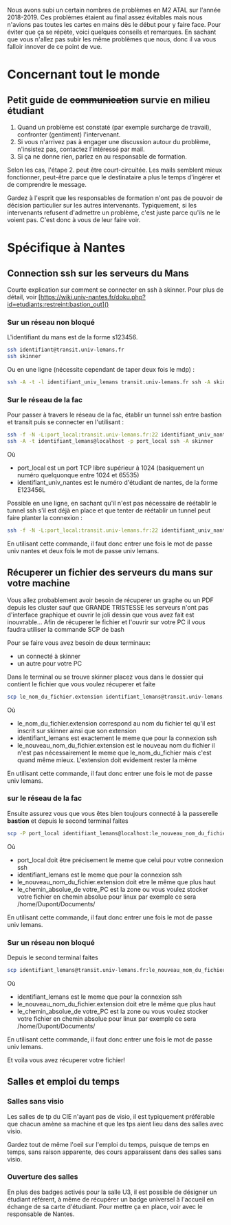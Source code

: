 Nous avons subi un certain nombres de problèmes en M2 ATAL sur l'année 2018-2019.
Ces problèmes étaient au final assez évitables mais nous n'avions pas toutes les cartes en mains dès le début pour y faire face.
Pour éviter que ça se répète, voici quelques conseils et remarques.
En sachant que vous n'allez pas subir les même problèmes que nous, donc il va vous falloir innover de ce point de vue.

# Concernant tout le monde

## Petit guide de ~~communication~~ survie en milieu étudiant

1. Quand un problème est constaté (par exemple surcharge de travail), confronter (gentiment) l'intervenant.
2. Si vous n'arrivez pas à engager une discussion autour du problème, n'insistez pas, contactez l'intéressé par mail.
3. Si ça ne donne rien, parlez en au responsable de formation.

Selon les cas, l'étape 2. peut être court-circuitée.
Les mails semblent mieux fonctionner, peut-être parce que le destinataire a plus le temps d'ingérer et de comprendre le message.

Gardez à l'esprit que les responsables de formation n'ont pas de pouvoir de décision particulier sur les autres intervenants.
Typiquement, si les intervenants refusent d'admettre un problème, c'est juste parce qu'ils ne le voient pas.
C'est donc à vous de leur faire voir.

# Spécifique à Nantes

## Connection ssh sur les serveurs du Mans
Courte explication sur comment se connecter en ssh à skinner.
Pour plus de détail, voir [https://wiki.univ-nantes.fr/doku.php?id=etudiants:restreint:bastion_out]()

### Sur un réseau non bloqué

L'identifiant du mans est de la forme s123456.
```sh
ssh identifiant@transit.univ-lemans.fr
ssh skinner
```

Ou en une ligne (nécessite cependant de taper deux fois le mdp) :
```sh
ssh -A -t -l identifiant_univ_lemans transit.univ-lemans.fr ssh -A skinner
```

### Sur le réseau de la fac

Pour passer à travers le réseau de la fac, établir un tunnel ssh entre bastion et transit puis se connecter en l'utilisant :
```sh
ssh -f -N -L:port_local:transit.univ-lemans.fr:22 identifiant_univ_nantes@bastion.etu.univ-nantes.fr
ssh -A -t identifiant_lemans@localhost -p port_local ssh -A skinner
```

Où
 - port_local est un port TCP libre supérieur à 1024 (basiquement un numéro quelquonque entre 1024 et 65535)
 - identifiant\_univ\_nantes est le numéro d'étudiant de nantes, de la forme E123456L

Possible en une ligne, en sachant qu'il n'est pas nécessaire de réétablir le tunnel ssh s'il est déjà en place et que tenter de réétablir un tunnel peut faire planter la connexion :
```sh
ssh -f -N -L:port_local:transit.univ-lemans.fr:22 identifiant_univ_nantes@bastion.etu.univ-nantes.fr && ssh -A -t identifiant_lemans@localhost -p port_local ssh -A skinner
```
En utilisant cette commande, il faut donc entrer une fois le mot de passe univ nantes et deux fois le mot de passe univ lemans.

## Récuperer un fichier des serveurs du mans sur votre machine

Vous allez probablement avoir besoin de récuperer un graphe ou un PDF depuis les cluster sauf que GRANDE TRISTESSE les serveurs n'ont pas d'interface graphique et ouvrir le joli dessin que vous avez fait est inouvrable...
Afin de récuperer le fichier et l'ouvrir sur votre PC il vous faudra utiliser la commande SCP de bash

Pour se faire vous avez besoin de deux terminaux:
 - un connecté à skinner
 - un autre pour votre PC



Dans le terminal ou se trouve skinner placez vous dans le dossier qui contient le fichier que vous voulez récuperer et faite
```sh
scp le_nom_du_fichier.extension identifiant_lemans@transit.univ-lemans.fr:le_nouveau_nom_du_fichier.extension
```
Où
 - le_nom_du_fichier.extension correspond au nom du fichier tel qu'il est inscrit sur skinner ainsi que son extension
 - identifiant_lemans est exactement le meme que pour la connexion ssh
 - le_nouveau_nom_du_fichier.extension est le nouveau nom du fichier il n'est pas nécessairement le meme que le_nom_du_fichier mais c'est quand même mieux. L'extension doit evidement rester la même
 
 En utilisant cette commande, il faut donc entrer une fois le mot de passe univ lemans.
### sur le réseau de la fac
Ensuite assurez vous que vous êtes bien toujours connecté à la passerelle __**bastion**__ et depuis le second terminal faites
```sh
scp -P port_local identifiant_lemans@localhost:le_nouveau_nom_du_fichier.extension le_chemin_absolue_de votre_PC
```
Où
 - port_local doit être précisement le meme que celui pour votre connexion ssh
 - identifiant_lemans est le meme que pour la connexion ssh
 - le_nouveau_nom_du_fichier.extension doit etre le même que plus haut
 - le_chemin_absolue_de votre_PC est la zone ou vous voulez stocker votre fichier en chemin absolue pour linux par exemple ce sera /home/Dupont/Documents/
 
 En utilisant cette commande, il faut donc entrer une fois le mot de passe univ lemans.

### Sur un réseau non bloqué
Depuis le second terminal faites

```sh
scp identifiant_lemans@transit.univ-lemans.fr:le_nouveau_nom_du_fichier.extension le_chemin_absolue_de votre_PC
```

Où
 - identifiant_lemans est le meme que pour la connexion ssh
 - le_nouveau_nom_du_fichier.extension doit etre le même que plus haut
 - le_chemin_absolue_de votre_PC est la zone ou vous voulez stocker votre fichier en chemin absolue pour linux par exemple ce sera /home/Dupont/Documents/
 
 En utilisant cette commande, il faut donc entrer une fois le mot de passe univ lemans.

Et voila vous avez récuperer votre fichier!


## Salles et emploi du temps
### Salles sans visio
Les salles de tp du CIE n'ayant pas de visio, il est typiquement préférable que chacun amène sa machine et que les tps aient lieu dans des salles avec visio.

Gardez tout de même l'oeil sur l'emploi du temps, puisque de temps en temps, sans raison apparente, des cours apparaissent dans des salles sans visio.

### Ouverture des salles
En plus des badges activés pour la salle U3, il est possible de désigner un étudiant référent, à même de récupérer un badge universel à l'accueil en échange de sa carte d'étudiant.
Pour mettre ça en place, voir avec le responsable de Nantes.
